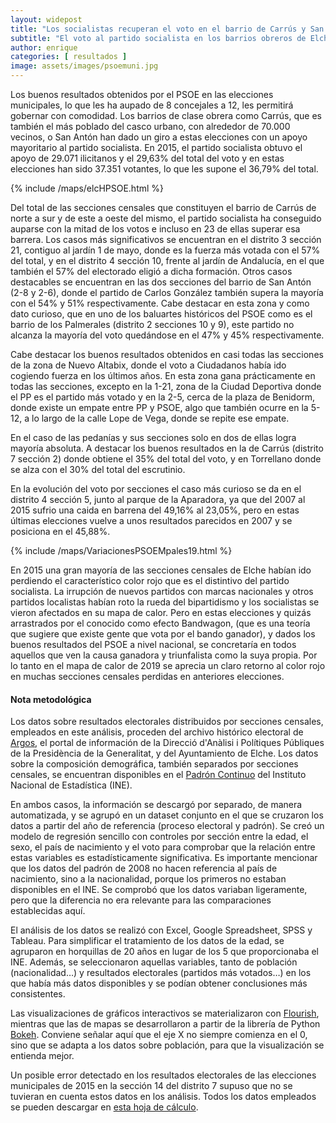 ```yaml
---
layout: widepost
title: "Los socialistas recuperan el voto en el barrio de Carrús y San Antón"
subtitle: "El voto al partido socialista en los barrios obreros de Elche, fragmentado en elecciones anteriores entre otras formaciones, ha regresado al partido de Carlos González"
author: enrique 
categories: [ resultados ]
image: assets/images/psoemuni.jpg
---
```

Los buenos resultados obtenidos por el PSOE en las elecciones municipales, lo que les ha aupado de 8 concejales a 12, les permitirá gobernar con comodidad. Los barrios de clase obrera como Carrús, que es también el más poblado del casco urbano, con alrededor de 70.000 vecinos, o San Antón han dado un giro a estas elecciones con un apoyo mayoritario al partido socialista. En 2015, el partido socialista obtuvo el apoyo de 29.071 ilicitanos y el 29,63% del total del voto y en estas elecciones han sido 37.351 votantes, lo que les supone el 36,79% del total.

{% include /maps/elcHPSOE.html %}

Del total de las secciones censales que constituyen el barrio de Carrús de norte a sur y de este a oeste del mismo, el partido socialista ha conseguido auparse con la mitad de los votos e incluso en 23 de ellas superar esa barrera. Los casos más significativos se encuentran en el distrito 3 sección 21, contiguo al jardín 1 de mayo, donde es la fuerza más votada con el 57% del total, y en el distrito 4 sección 10, frente al jardín de Andalucía, en el que también el 57% del electorado eligió a dicha formación. Otros casos destacables se encuentran en las dos secciones del barrio de San Antón (2-8 y 2-6), donde el partido de Carlos González también supera la mayoría con el 54% y 51% respectivamente. Cabe destacar en esta zona y como dato curioso, que en uno de los baluartes históricos del PSOE como es el barrio de los Palmerales (distrito 2 secciones 10 y 9), este partido no alcanza la mayoría del voto quedándose en el 47% y 45% respectivamente.

Cabe destacar los buenos resultados obtenidos en casi todas las secciones de la zona de Nuevo Altabix, donde el voto a Ciudadanos había ido cogiendo fuerza en los últimos años. En esta zona gana prácticamente en todas las secciones, excepto en la 1-21, zona de la Ciudad Deportiva donde el PP es el partido más votado y en la 2-5, cerca de la plaza de Benidorm, donde existe un empate entre PP y PSOE, algo que también ocurre en la 5-12, a lo largo de la calle Lope de Vega, donde se repite ese empate.

En el caso de las pedanías y sus secciones solo en dos de ellas logra mayoría absoluta. A destacar los buenos resultados en la de Carrús (distrito 7 sección 2) donde obtiene el 35% del total del voto, y en Torrellano donde se alza con el 30% del total del escrutinio.

<div class="flourish-embed" data-src="visualisation/386117"></div><script src="https://public.flourish.studio/resources/embed.js"></script>

En la evolución del voto por secciones el caso más curioso se da en el distrito 4 sección 5, junto al parque de la Aparadora, ya que del 2007 al 2015 sufrio una caida en barrena del 49,16% al 23,05%, pero en estas últimas elecciones vuelve a unos resultados parecidos en  2007 y se posiciona en el 45,88%.

{% include /maps/VariacionesPSOEMpales19.html %}

En 2015 una gran mayoría de las secciones censales de Elche habían ido perdiendo el característico color rojo que es el distintivo del partido socialista. La irrupción de nuevos partidos con marcas nacionales y otros partidos localistas habían roto la rueda del bipartidismo y los socialistas se vieron afectados en su mapa de calor. Pero en estas elecciones y quizás arrastrados por el conocido como efecto Bandwagon, (que es una teoría que sugiere que existe gente que vota por el bando ganador), y dados los buenos resultados del PSOE a nivel nacional, se concretaría en todos aquellos que ven la causa ganadora y triunfalista como la suya propia. Por lo tanto en el mapa de calor de 2019 se aprecia un claro retorno al color rojo en muchas secciones censales perdidas en anteriores elecciones.

<div class="alert alert-secondary" role="alert">
  <h4 class="alert-heading">Nota metodológica</h4>
  <p>Los datos sobre resultados electorales distribuidos por secciones censales, empleados en este análisis, proceden del archivo histórico electoral de <a href="http://www.argos.gva.es/ahe/val/buscaEleccionesV.html">Argos</a>, el portal de información de la Direcció d'Anàlisi i Polítiques Públiques de la Presidència de la Generalitat, y del Ayuntamiento de Elche. Los datos sobre la composición demográfica, también separados por secciones censales, se encuentran disponibles en el <a href="http://www.ine.es/dyngs/INEbase/es/operacion.htm?c=Estadistica_C&cid=1254736177012&menu=resultados&idp=1254734710990">Padrón Continuo</a> del Instituto Nacional de Estadística (INE).</p>
  <p>En ambos casos, la información se descargó por separado, de manera automatizada, y se agrupó en un dataset conjunto en el que se cruzaron los datos a partir del año de referencia (proceso electoral y padrón). Se creó un modelo de regresión sencillo con controles por sección entre la edad, el sexo, el país de nacimiento y el voto para comprobar que la relación entre estas variables es estadísticamente significativa. Es importante mencionar que los datos del padrón de 2008 no hacen referencia al país de nacimiento, sino a la nacionalidad, porque los primeros no estaban disponibles en el INE. Se comprobó que los datos variaban ligeramente, pero que la diferencia no era relevante para las comparaciones establecidas aquí.
</p>
  <p>El análisis de los datos se realizó con Excel, Google Spreadsheet, SPSS y Tableau. Para simplificar el tratamiento de los datos de la edad, se agruparon en horquillas de 20 años en lugar de los 5 que proporcionaba el INE. Además, se seleccionaron aquellas variables, tanto de población (nacionalidad…) y resultados electorales (partidos más votados…) en los que había más datos disponibles y se podían obtener conclusiones más consistentes.</p>
  <p>Las visualizaciones de gráficos interactivos se materializaron con <a href="https://flourish.studio/">Flourish</a>, mientras que las de mapas se desarrollaron a partir de la librería de Python <a href="https://bokeh.pydata.org/en/latest/">Bokeh</a>. Conviene señalar aquí que el eje X no siempre comienza en el 0, sino que se adapta a los datos sobre población, para que la visualización se entienda mejor.</p> 
  <p>Un posible error detectado en los resultados electorales de las elecciones municipales de 2015 en la sección 14 del distrito 7 supuso que no se tuvieran en cuenta estos datos en los análisis. Todos los datos empleados se pueden descargar en <a href="https://docs.google.com/spreadsheets/d/1KQXKOpb7Vh9nDM5oFVVR9pdp17jLWdkJoz7ND52hhcU/edit?usp=sharing">esta hoja de cálculo</a>.</p>
</div>